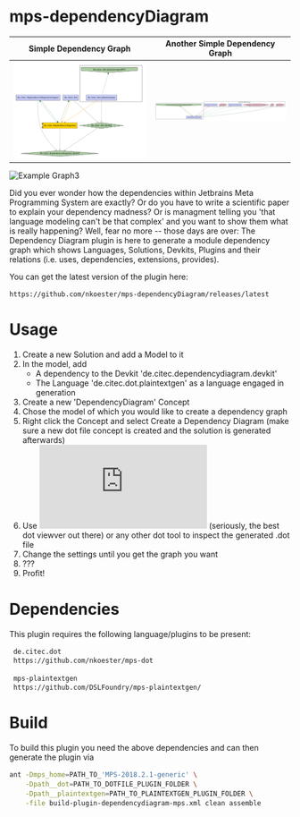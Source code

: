 # mps-dependencyDiagram

Simple Dependency Graph | Another Simple Dependency Graph
:-------------------------:|:-------------------------:
![Example Graph1](/doc/exampleGraph.png)  |  ![Example Graph2](/doc/exampleGraph2.png)

![Example Graph3](/doc/exampleGraph3.svg)

Did you ever wonder how the dependencies within Jetbrains Meta Programming System are exactly? Or do you have to write a scientific paper to explain your dependency madness? Or is managment telling you 'that language modeling can't be that complex' and you want to show them what is really happening? Well, fear no more -- those days are over: The Dependency Diagram plugin is here to generate a module dependency graph which shows Languages, Solutions, Devkits, Plugins and their relations (i.e. uses, dependencies, extensions, provides).

You can get the latest version of the plugin here:

    https://github.com/nkoester/mps-dependencyDiagram/releases/latest


# Usage

1. Create a new Solution and add a Model to it
2. In the model, add
   * A dependency to the Devkit 'de.citec.dependencydiagram.devkit'
   * The Language 'de.citec.dot.plaintextgen' as a language engaged in generation
3. Create a new 'DependencyDiagram' Concept
4. Chose the model of which you would like to create a dependency graph 
5. Right click the Concept and select Create a Dependency Diagram (make sure a new dot file concept is created and the solution is generated afterwards)
6. Use ![xdot](https://github.com/jrfonseca/xdot.py) (seriously, the best dot viewver out there) or any other dot tool to inspect the generated .dot file
8. Change the settings until you get the graph you want
7. ???
8. Profit!

# Dependencies

This plugin requires the following language/plugins to be present:

     de.citec.dot
     https://github.com/nkoester/mps-dot

     mps-plaintextgen
     https://github.com/DSLFoundry/mps-plaintextgen/

# Build

To build this plugin you need the above dependencies and can then generate the plugin via

```bash
ant -Dmps_home=PATH_TO_'MPS-2018.2.1-generic' \
    -Dpath__dot=PATH_TO_DOTFILE_PLUGIN_FOLDER \
    -Dpath__plaintextgen=PATH_TO_PLAINTEXTGEN_PLUGIN_FOLDER \
    -file build-plugin-dependencydiagram-mps.xml clean assemble
```

